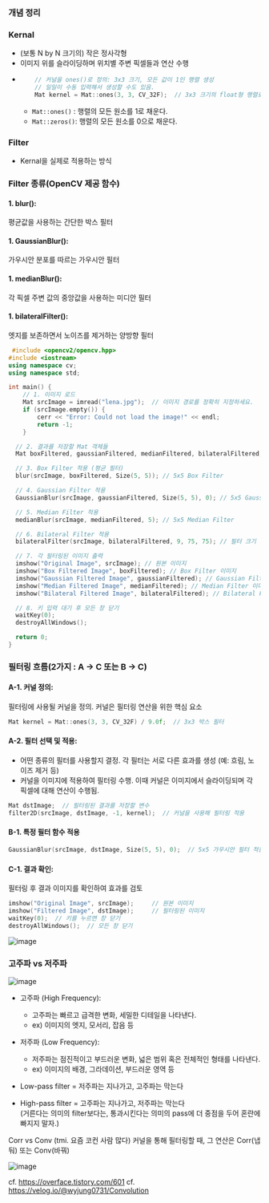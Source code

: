 ### 개념 정리

### Kernal
- (보통 N by N 크기의) 작은 정사각형
- 이미지 위를 슬라이딩하며 위치별 주변 픽셀들과 연산 수행
- ``` C++
      // 커널을 ones()로 정의: 3x3 크기, 모든 값이 1인 행렬 생성
      // 일일이 수동 입력해서 생성할 수도 있음.
      Mat kernel = Mat::ones(3, 3, CV_32F);  // 3x3 크기의 float형 행렬로 모두 1로 채워짐
  ```
    - ``` Mat::ones() ``` : 행렬의 모든 원소를 1로 채운다.
    - ``` Mat::zeros() ```: 행렬의 모든 원소를 0으로 채운다.

### Filter
- Kernal을 실제로 적용하는 방식
### Filter 종류(OpenCV 제공 함수)
#### 1. blur(): 
평균값을 사용하는 간단한 박스 필터
#### 1. GaussianBlur(): 
가우시안 분포를 따르는 가우시안 필터
#### 1. medianBlur(): 
각 픽셀 주변 값의 중앙값을 사용하는 미디안 필터
#### 1. bilateralFilter(): 
엣지를 보존하면서 노이즈를 제거하는 양방향 필터
  
  ``` c++
   #include <opencv2/opencv.hpp>
  #include <iostream>
  using namespace cv;
  using namespace std;
  
  int main() {
      // 1. 이미지 로드
      Mat srcImage = imread("lena.jpg");  // 이미지 경로를 정확히 지정하세요.
      if (srcImage.empty()) {
          cerr << "Error: Could not load the image!" << endl;
          return -1;
      }

    // 2. 결과를 저장할 Mat 객체들
    Mat boxFiltered, gaussianFiltered, medianFiltered, bilateralFiltered;

    // 3. Box Filter 적용 (평균 필터)
    blur(srcImage, boxFiltered, Size(5, 5)); // 5x5 Box Filter

    // 4. Gaussian Filter 적용
    GaussianBlur(srcImage, gaussianFiltered, Size(5, 5), 0); // 5x5 Gaussian Filter

    // 5. Median Filter 적용
    medianBlur(srcImage, medianFiltered, 5); // 5x5 Median Filter

    // 6. Bilateral Filter 적용
    bilateralFilter(srcImage, bilateralFiltered, 9, 75, 75); // 필터 크기 및 파라미터

    // 7. 각 필터링된 이미지 출력
    imshow("Original Image", srcImage); // 원본 이미지
    imshow("Box Filtered Image", boxFiltered); // Box Filter 이미지
    imshow("Gaussian Filtered Image", gaussianFiltered); // Gaussian Filter 이미지
    imshow("Median Filtered Image", medianFiltered); // Median Filter 이미지
    imshow("Bilateral Filtered Image", bilateralFiltered); // Bilateral Filter 이미지

    // 8. 키 입력 대기 후 모든 창 닫기
    waitKey(0); 
    destroyAllWindows();

    return 0;
  }

  ```

### 필터링 흐름(2가지 : A -> C 또는 B -> C)

#### A-1. 커널 정의: 
필터링에 사용될 커널을 정의. 커널은 필터링 연산을 위한 핵심 요소
``` C++
Mat kernel = Mat::ones(3, 3, CV_32F) / 9.0f;  // 3x3 박스 필터
```
#### A-2. 필터 선택 및 적용: 
- 어떤 종류의 필터를 사용할지 결정. 각 필터는 서로 다른 효과를 생성 (예: 흐림, 노이즈 제거 등)
- 커널을 이미지에 적용하여 필터링 수행. 이때 커널은 이미지에서 슬라이딩되며 각 픽셀에 대해 연산이 수행됨.
``` C++
Mat dstImage;  // 필터링된 결과를 저장할 변수
filter2D(srcImage, dstImage, -1, kernel);  // 커널을 사용해 필터링 적용
```

#### B-1. 특정 필터 함수 적용
``` C++
GaussianBlur(srcImage, dstImage, Size(5, 5), 0);  // 5x5 가우시안 필터 적용
```
#### C-1. 결과 확인: 
필터링 후 결과 이미지를 확인하여 효과를 검토
``` C++
imshow("Original Image", srcImage);     // 원본 이미지
imshow("Filtered Image", dstImage);     // 필터링된 이미지
waitKey(0);  // 키를 누르면 창 닫기
destroyAllWindows();  // 모든 창 닫기

```
![image](https://github.com/user-attachments/assets/02a4256e-f571-42e9-9dc8-fe114c7aad1a)

### 고주파 vs 저주파

![image](https://github.com/user-attachments/assets/2e9b22d5-1dc1-454a-a28e-4a09d653cdbb)

- 고주파 (High Frequency):
  - 고주파는 빠르고 급격한 변화, 세밀한 디테일을 나타낸다. 
  - ex) 이미지의 엣지, 모서리, 잡음 등

- 저주파 (Low Frequency):
  - 저주파는 점진적이고 부드러운 변화, 넓은 범위 혹은 전체적인 형태를 나타낸다. 
  - ex) 이미지의 배경, 그라데이션, 부드러운 영역 등

- Low-pass filter = 저주파는 지나가고, 고주파는 막는다
- High-pass filter = 고주파는 지나가고, 저주파는 막는다<br>
(거른다는 의미의 filter보다는, 통과시킨다는 의미의 pass에 더 중점을 두어 혼란에 빠지지 말자.)

Corr vs Conv (tmi. 요즘 코컨 사람 많다)
커널을 통해 필터링할 때, 그 연산은 Corr(냅둬) 또는 Conv(바꿔) 

![image](https://github.com/user-attachments/assets/ccdc6784-999e-4067-8160-f3f6094d41b0)


cf. https://overface.tistory.com/601
cf. https://velog.io/@wyjung0731/Convolution
